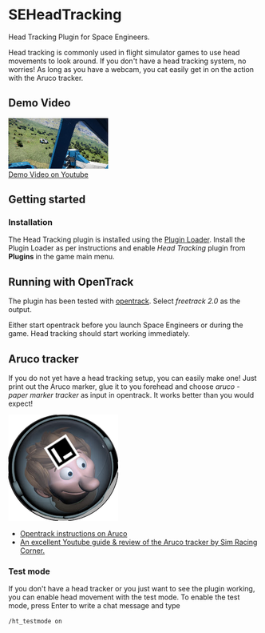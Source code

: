 # SEHeadTracking
Head Tracking Plugin for Space Engineers.

Head tracking is commonly used in flight simulator games to use head movements to look around. If you don't have a head tracking system, no worries! As long as you have a webcam, you cat easily get in on the action with the Aruco tracker.

## Demo Video

[![Demo Video on Youtube](https://github.com/Corben-SpacedOut/SEHeadTracking/raw/media/media/demo-thumb.png)  
Demo Video on Youtube](https://youtu.be/CP8tt_Na06c)

## Getting started

### Installation

The Head Tracking plugin is installed using the [Plugin Loader](https://steamcommunity.com/sharedfiles/filedetails/?id=2407984968). 
Install the Plugin Loader as per instructions and enable *Head Tracking* plugin from **Plugins** in the game main menu.

## Running with OpenTrack

The plugin has been tested with [opentrack](https://github.com/opentrack/opentrack/wiki). Select *freetrack 2.0* as the output.

Either start opentrack before you launch Space Engineers or during the game. Head tracking should start working immediately.

## Aruco tracker

If you do not yet have a head tracking setup, you can easily make one! Just print out the Aruco marker, glue it to you forehead and choose *aruco - paper marker tracker* as input in opentrack. It works better than you would expect!

![Aruco on forehead.](https://github.com/Corben-SpacedOut/SEHeadTracking/raw/media/media/per-aruco.png)

* [Opentrack instructions on Aruco](https://github.com/opentrack/opentrack/wiki/Aruco-tracker)
* [An excellent Youtube guide & review of the Aruco tracker by Sim Racing Corner.](https://www.youtube.com/watch?v=ajoUzwe1bT0)

### Test mode

If you don't have a head tracker or you just want to see the plugin working, you can enable head movement with the test mode.
To enable the test mode, press Enter to write a chat message and type
````
/ht_testmode on
````
